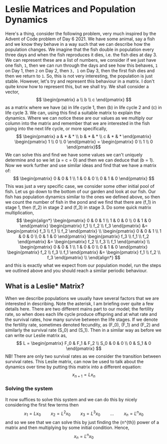 # Leslie Matrices and Population Dynamics

Here's a thing, consider the following problem, very much inspired by the Advent of Code problem of Day 6 2021. We have some animal, say a fish and we know they behave in a way such that we can describe how the population changes. We imagine that the fish double in population every three days and when the fish reproduces it dies, i.e. the fish dies at day 3. We can represent these are a list of numbers, we consider if we just have one fish, `1`, then we can run through the days and see how this behaves, `1` on Day 1, then `2` on Day 2, then `3, 1` on Day 3, then the first fish dies and then we return to `1`.
So, this is not very interesting, the population is just stable. However, let's try and represent this behaviour in a matrix. I don't quite know how to represent this, but we shall try. We shall consider a vector,
$$ \begin{pmatrix} a \\ b \\ c \end{pmatrix} $$
as a matrix where we have \(a\) in life cycle 1, then \(b\) in life cycle 2 and \(c\) in life cycle 3. We can, using this find a suitable matrix to explain the dynamics. Where we can notice these are our values as we multiply our column into the matrix and remember that we are interested in the fish going into the next life cycle, or more specifically,
$$ \begin{pmatrix} a & * & * \\ b & * & * \\ c & * & * \end{pmatrix} \begin{pmatrix} 1 \\ 0 \\ 0 \end{pmatrix} = \begin{pmatrix} 0 \\ 1 \\ 0 \end{pmatrix}$$
We can solve this and find we have some values we can't uniquely determine and so we let \(a = c = 0\) and then we can deduce that \(b = 1\). Now we work further and use similar ideas and find that we have a matrix of:
$$ \begin{pmatrix} 0 & 0 & 1 \\ 1 & 0 & 0 \\ 0 & 1 & 0 \end{pmatrix} $$
This was just a very specific case, we consider some other initial pool of fish. Let us go down to the bottom of our garden and look at our fish. Our fish has population dynamics similar to the ones we defined above, so then we count the number of fish in the pond and we find that there are \(f_1\) in stage 1, then \(f_2\) in stage 2 and \(f_3\)
in stage 3. Do some quick matrix multiplication,
$$
\begin{align*}
  \begin{pmatrix} 0 & 0 & 1 \\ 1 & 0 & 0 \\ 0 & 1 & 0 \end{pmatrix} \begin{pmatrix} f_1 \\ f_2 \\ f_3 \end{pmatrix} &= \begin{pmatrix} f_3 \\ f_1 \\ f_2 \end{pmatrix} \\
  \begin{pmatrix} 0 & 0 & 1 \\ 1 & 0 & 0 \\ 0 & 1 & 0 \end{pmatrix} \begin{pmatrix} f_3 \\ f_1 \\ f_2 \end{pmatrix} &= \begin{pmatrix} f_2 \\ f_3 \\ f_1 \end{pmatrix} \\
  \begin{pmatrix} 0 & 0 & 1 \\ 1 & 0 & 0 \\ 0 & 1 & 0 \end{pmatrix} \begin{pmatrix} f_2 \\ f_3 \\ f_1 \end{pmatrix} &= \begin{pmatrix} f_1 \\ f_2 \\ f_3 \end{pmatrix} \\
\end{align*}
$$
and this is exactly what we expect from our population model, run the steps we outlined above and you should reach a similar periodic behaviour.

## What is a Leslie* Matrix?
When we describe populations we usually have several factors that we are interested in describing. Note the asterisk, I am briefing over quite a few details here. There are two different mains part to our model; the fertility rate, so when does each life cycle produce offspring and at what rate and the survival rates, how many survive between the life stages. If we denote the fertility rate, sometimes denoted fecundity, as \(F_0\), \(F_1\) and \(F_2\) and similarly the survival rate \(S_0\) and \(S_1\). Then in a similar way as before we can write our Leslie matrix as,
$$ L = \begin{pmatrix} F_0 & F_1 & F_2 \\ S_0 & 0 & 0 \\ 0 & S_1 & 0 \end{pmatrix} $$
NB! There are only two survival rates as we consider the transition between survival rates. This Leslie matrix, can now be used to talk about the dynamics over time by putting this matrix into a different equation:
$$ x_{n+1} = Lx_n $$

### Solving the system
It now suffices to solve this system and we can do this by nicely considering the first few terms then
$$ x_1 = Lx_0 \qquad x_2 = L^2x_0 \qquad x_3 = L^3x_0 \qquad \dots \qquad x_n = L^nx_0 $$
and so we see that we can solve this by just finding the \(n^{th}\) power of a matrix and then multiplying by some initial condition. Hence,
$$ x_n = L^nx_0 $$


